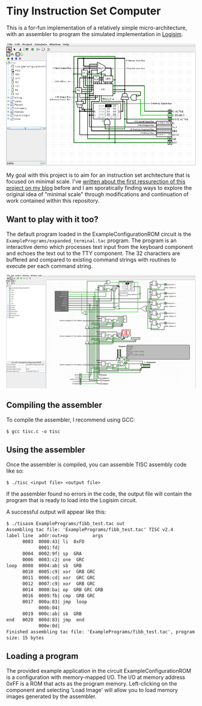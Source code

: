 # Tiny Instruction Set Computer

This is a for-fun implementation of a relatively simple micro-architecture, with
an assembler to program the simulated implementation in [Logisim](http://www.cburch.com/logisim/).

![TISC v2.4](Screenshots/tiscv2_4.png)

My goal with this project is to aim for an instruction set architecture that is
focused on minimal scale. I've [written about the first ressurection of this
project on my blog](https://banna.tech/blog/dusty_digital_and_forgotten_ideas/)
before and I am sporatically finding ways to explore the original idea of
"minimal scale" through modifications and continuation of work contained within
this repository.


## Want to play with it too?

The default program loaded in the ExampleConfigurationROM circuit is the
`ExamplePrograms/expanded_terminal.tac` program. The program is an interactive
demo which processes text input from the keyboard component and echoes the text
out to the TTY component. The 32 characters are buffered and compared to
existing command strings with routines to execute per each command string.

![TISC Example configuration](Screenshots/tiscv2_4_example.png)

## Compiling the assembler

To compile the assembler, I recommend using GCC:

	$ gcc tisc.c -o tisc

## Using the assembler

Once the assembler is compiled, you can assemble TISC assembly code like so:

	$ ./tisc <input file> <output file>

If the assembler found no errors in the code, the output file will contain the
program that is ready to load into the Logisim circuit.

A successful output will appear like this:

	$ ./tisasm ExamplePrograms/fibb_test.tac out
	Assembling tac file: 'ExamplePrograms/fibb_test.tac' TISC v2.4
	label line  addr:out>op         args
	      0003  0000:43| li  0xFD  
	            0001:fd|
	      0004  0002:9f| sp  GRA  
	      0006  0003:c2| one  GRC  
	loop  0008  0004:ab| sb  GRB  
	      0010  0005:c9| xor  GRB GRC 
	      0011  0006:cd| xor  GRC GRC 
	      0012  0007:c9| xor  GRB GRC 
	      0014  0008:ba| op  GRB GRC GRB
	      0016  0009:fb| cmp  GRB GRC 
	      0017  000a:83| jmp  loop  
	            000b:04|
	      0019  000c:ab| sb  GRB  
	end   0020  000d:83| jmp  end  
	            000e:0d|
	Finished assembling tac file: 'ExamplePrograms/fibb_test.tac', program size: 15 bytes


## Loading a program

The provided example application in the circuit ExampleConfigurationROM is a 
configuration with memory-mapped I/O. The I/O at memory address 0xFF is a ROM 
that acts as the program memory. Left-clicking on the component and selecting
'Load Image' will allow you to load memory images generated by the assembler. 
